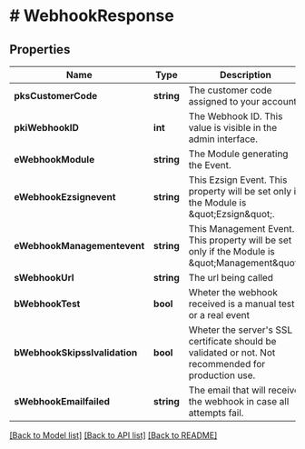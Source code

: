 # # WebhookResponse

## Properties

Name | Type | Description | Notes
------------ | ------------- | ------------- | -------------
**pksCustomerCode** | **string** | The customer code assigned to your account |
**pkiWebhookID** | **int** | The Webhook ID. This value is visible in the admin interface. |
**eWebhookModule** | **string** | The Module generating the Event. |
**eWebhookEzsignevent** | **string** | This Ezsign Event. This property will be set only if the Module is \&quot;Ezsign\&quot;. | [optional]
**eWebhookManagementevent** | **string** | This Management Event. This property will be set only if the Module is \&quot;Management\&quot;. | [optional]
**sWebhookUrl** | **string** | The url being called |
**bWebhookTest** | **bool** | Wheter the webhook received is a manual test or a real event |
**bWebhookSkipsslvalidation** | **bool** | Wheter the server&#39;s SSL certificate should be validated or not. Not recommended for production use. |
**sWebhookEmailfailed** | **string** | The email that will receive the webhook in case all attempts fail. |

[[Back to Model list]](../../README.md#models) [[Back to API list]](../../README.md#endpoints) [[Back to README]](../../README.md)
